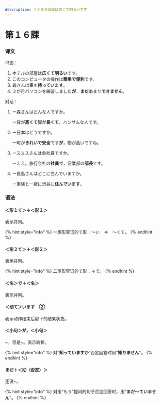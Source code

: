 ```yaml
---
description: ホテルの部屋は広くて明るいです
---
```


# 第１６課

### 课文

书面：

1. ホテルの部屋は**広くて明るい**です。
2. このコンピュータの操作は**簡単で便利**です。
3. 森さんは車を**持っています**。
4. ３が月パソコンを練習しました**が**，**まだ**あまり**できません**。

对话：

1. ー森さんはどんな人ですか。

   ー背が**高くて**脚が**長くて**，ハンサムな人です。

2. ー日本はどうですか。

   ー町が**きれいで安全**です**が**，物が高いですね。

3. ースミスさんは会社員ですか。

   ーええ。旅行会社の**社員で**，営業部の**部長**です。

4. ー長島さんはどこに住んでいますか。

   ー家族と一緒に渋谷に**住んでいます**。

### 语法

#### ＜形１て＞＋＜形１＞

表示并列。

{% hint style="info" %}
一类形容词的て形：～い　⇒　～くて。
{% endhint %}

#### ＜形２て＞＋＜形２＞

表示并列。

{% hint style="info" %}
二类形容词的て形：＋で。
{% endhint %}

#### ＜名＞で＋＜名＞

表示并列。

#### ＜动て＞います　②

表示动作结束后留下的结果状态。

#### ＜小句＞が，＜小句＞

~，但是~。表示转折。

{% hint style="info" %}
对“**知っていますか**”否定回答时用“**知りません**”。
{% endhint %}

#### まだ＋＜动（否定）＞

还没~。

{% hint style="info" %}
对用“もう”提问的句子否定回答时，用“**まだ～ていません**”。
{% endhint %}



